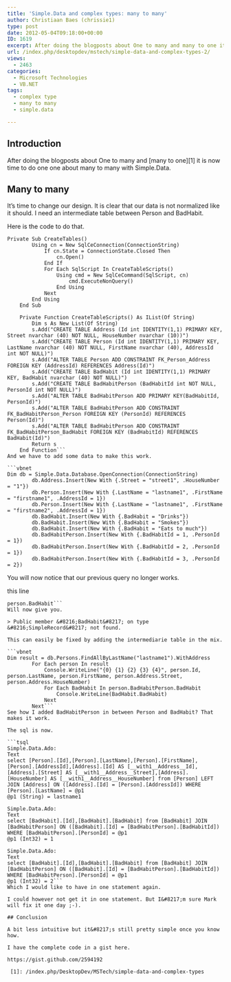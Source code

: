 ```yaml
---
title: 'Simple.Data and complex types: many to many'
author: Christiaan Baes (chrissie1)
type: post
date: 2012-05-04T09:18:00+00:00
ID: 1619
excerpt: After doing the blogposts about One to many and many to one it is now time to do one one about many to many with Simple.Data.
url: /index.php/desktopdev/mstech/simple-data-and-complex-types-2/
views:
  - 2463
categories:
  - Microsoft Technologies
  - VB.NET
tags:
  - complex type
  - many to many
  - simple.data

---
```

## Introduction

After doing the blogposts about One to many and [many to one][1] it is now time to do one one about many to many with Simple.Data.

## Many to many

It&#8217;s time to change our design. It is clear that our data is not normalized like it should. I need an intermediate table between Person and BadHabit.

Here is the code to do that.

```vbnet
Private Sub CreateTables()
        Using cn = New SqlCeConnection(ConnectionString)
            If cn.State = ConnectionState.Closed Then
                cn.Open()
            End If
            For Each SqlScript In CreateTableScripts()
                Using cmd = New SqlCeCommand(SqlScript, cn)
                    cmd.ExecuteNonQuery()
                End Using
            Next
        End Using
    End Sub

    Private Function CreateTableScripts() As IList(Of String)
        Dim s As New List(Of String)
        s.Add("CREATE TABLE Address (Id int IDENTITY(1,1) PRIMARY KEY, Street nvarchar (40) NOT NULL, HouseNumber nvarchar (10))")
        s.Add("CREATE TABLE Person (Id int IDENTITY(1,1) PRIMARY KEY, LastName nvarchar (40) NOT NULL, FirstName nvarchar (40), AddressId int NOT NULL)")
        s.Add("ALTER TABLE Person ADD CONSTRAINT FK_Person_Address FOREIGN KEY (AddressId) REFERENCES Address(Id)")
        s.Add("CREATE TABLE BadHabit (Id int IDENTITY(1,1) PRIMARY KEY, BadHabit nvarchar (40) NOT NULL)")
        s.Add("CREATE TABLE BadHabitPerson (BadHabitId int NOT NULL, PersonId int NOT NULL)")
        s.Add("ALTER TABLE BadHabitPerson ADD PRIMARY KEY(BadHabitId, PersonId)")
        s.Add("ALTER TABLE BadHabitPerson ADD CONSTRAINT FK_BadHabitPerson_Person FOREIGN KEY (PersonId) REFERENCES Person(Id)")
        s.Add("ALTER TABLE BadHabitPerson ADD CONSTRAINT FK_BadHabitPerson_BadHabit FOREIGN KEY (BadHabitId) REFERENCES BadHabit(Id)")
        Return s
    End Function```
And we have to add some data to make this work.

```vbnet
Dim db = Simple.Data.Database.OpenConnection(ConnectionString)
        db.Address.Insert(New With {.Street = "street1", .HouseNumber = "1"})
        db.Person.Insert(New With {.LastName = "lastname1", .FirstName = "firstname1", .AddressId = 1})
        db.Person.Insert(New With {.LastName = "lastname1", .FirstName = "firstname2", .AddressId = 1})
        db.BadHabit.Insert(New With {.BadHabit = "Drinks"})
        db.BadHabit.Insert(New With {.BadHabit = "Smokes"})
        db.BadHabit.Insert(New With {.BadHabit = "Eats to much"})
        db.BadHabitPerson.Insert(New With {.BadHabitId = 1, .PersonId = 1})
        db.BadHabitPerson.Insert(New With {.BadHabitId = 2, .PersonId = 1})
        db.BadHabitPerson.Insert(New With {.BadHabitId = 3, .PersonId = 2})
```
You will now notice that our previous query no longer works.

this line 

```vbnet
person.BadHabit```
Will now give you.

> Public member &#8216;BadHabit&#8217; on type &#8216;SimpleRecord&#8217; not found.

This can easily be fixed by adding the intermediarie table in the mix.

```vbnet
Dim result = db.Persons.FindAllByLastName("lastname1").WithAddress
        For Each person In result
            Console.WriteLine("{0} {1} {2} {3} {4}", person.Id, person.LastName, person.FirstName, person.Address.Street, person.Address.HouseNumber)
            For Each BadHabit In person.BadHabitPerson.BadHabit
                Console.WriteLine(BadHabit.BadHabit)
            Next
        Next```
See how I added BadHabitPerson in between Person and BadHabit? That makes it work.

The sql is now.

```tsql
Simple.Data.Ado: 
Text
select [Person].[Id],[Person].[LastName],[Person].[FirstName],[Person].[AddressId],[Address].[Id] AS [__with1__Address__Id],[Address].[Street] AS [__with1__Address__Street],[Address].[HouseNumber] AS [__with1__Address__HouseNumber] from [Person] LEFT JOIN [Address] ON ([Address].[Id] = [Person].[AddressId]) WHERE [Person].[LastName] = @p1
@p1 (String) = lastname1

Simple.Data.Ado: 
Text
select [BadHabit].[Id],[BadHabit].[BadHabit] from [BadHabit] JOIN [BadHabitPerson] ON ([BadHabit].[Id] = [BadHabitPerson].[BadHabitId]) WHERE [BadHabitPerson].[PersonId] = @p1
@p1 (Int32) = 1

Simple.Data.Ado: 
Text
select [BadHabit].[Id],[BadHabit].[BadHabit] from [BadHabit] JOIN [BadHabitPerson] ON ([BadHabit].[Id] = [BadHabitPerson].[BadHabitId]) WHERE [BadHabitPerson].[PersonId] = @p1
@p1 (Int32) = 2```
Which I would like to have in one statement again.
  
I could however not get it in one statement. But I&#8217;m sure Mark will fix it one day ;-).

## Conclusion

A bit less intuitive but it&#8217;s still pretty simple once you know how.

I have the complete code in a gist here. 

https://gist.github.com/2594192

 [1]: /index.php/DesktopDev/MSTech/simple-data-and-complex-types
